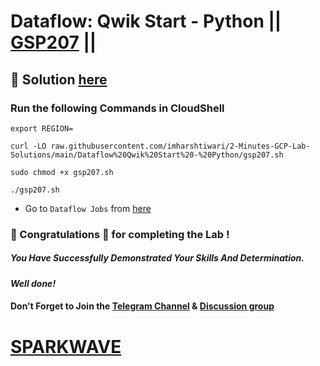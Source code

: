 # Dataflow: Qwik Start - Python || [GSP207](https://www.cloudskillsboost.google/focuses/1100?parent=catalog) ||

## 🔑 Solution [here](https://youtu.be/bwEvNeqOdi8)

### Run the following Commands in CloudShell

```
export REGION=
```
```
curl -LO raw.githubusercontent.com/imharshtiwari/2-Minutes-GCP-Lab-Solutions/main/Dataflow%20Qwik%20Start%20-%20Python/gsp207.sh

sudo chmod +x gsp207.sh

./gsp207.sh
```

* Go to `Dataflow Jobs` from [here](https://console.cloud.google.com/dataflow/jobs?)

### 🐼 Congratulations 🎉 for completing the Lab !

##### *You Have Successfully Demonstrated Your Skills And Determination.*

#### *Well done!*

#### Don't Forget to Join the [Telegram Channel](https://t.me/sparkwave.01) & [Discussion group](https://t.me/sparkwave.01chats)

# [SPARKWAVE](https://www.youtube.com/@sparkwave.01)
